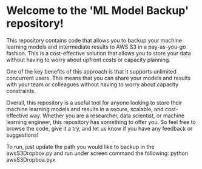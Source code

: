 # Welcome to the 'ML Model Backup' repository!
This repository contains code that allows you to backup your machine learning models and intermediate results to AWS S3 in a pay-as-you-go fashion. This is a cost-effective solution that allows you to store your data without having to worry about upfront costs or capacity planning.

One of the key benefits of this approach is that it supports unlimited concurrent users. This means that you can share your models and results with your team or colleagues without having to worry about capacity constraints.

Overall, this repository is a useful tool for anyone looking to store their machine learning models and results in a secure, scalable, and cost-effective way. Whether you are a researcher, data scientist, or machine learning engineer, this repository has something to offer you. So feel free to browse the code, give it a try, and let us know if you have any feedback or suggestions!


To run, just update the path you would like to backup in the awsS3Dropbox.py and run under screen command the following:
python awsS3Dropboa.pyx

